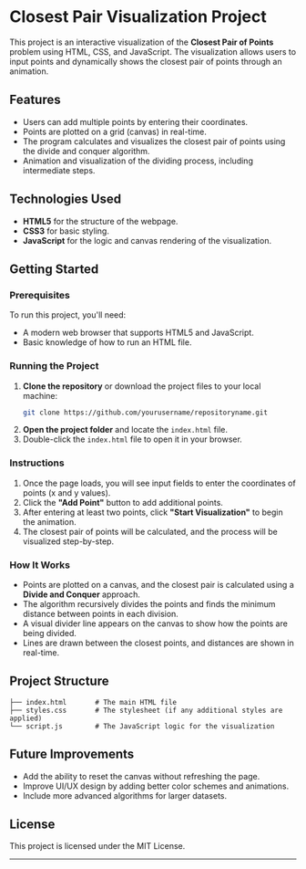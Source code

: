 # Closest Pair Visualization Project

This project is an interactive visualization of the **Closest Pair of Points** problem using HTML, CSS, and JavaScript. The visualization allows users to input points and dynamically shows the closest pair of points through an animation.

## Features
- Users can add multiple points by entering their coordinates.
- Points are plotted on a grid (canvas) in real-time.
- The program calculates and visualizes the closest pair of points using the divide and conquer algorithm.
- Animation and visualization of the dividing process, including intermediate steps.

## Technologies Used
- **HTML5** for the structure of the webpage.
- **CSS3** for basic styling.
- **JavaScript** for the logic and canvas rendering of the visualization.

## Getting Started

### Prerequisites
To run this project, you'll need:
- A modern web browser that supports HTML5 and JavaScript.
- Basic knowledge of how to run an HTML file.

### Running the Project
1. **Clone the repository** or download the project files to your local machine:
   ```bash
   git clone https://github.com/yourusername/repositoryname.git
   ```
2. **Open the project folder** and locate the `index.html` file.
3. Double-click the `index.html` file to open it in your browser.

### Instructions
1. Once the page loads, you will see input fields to enter the coordinates of points (x and y values).
2. Click the **"Add Point"** button to add additional points.
3. After entering at least two points, click **"Start Visualization"** to begin the animation.
4. The closest pair of points will be calculated, and the process will be visualized step-by-step.

### How It Works
- Points are plotted on a canvas, and the closest pair is calculated using a **Divide and Conquer** approach.
- The algorithm recursively divides the points and finds the minimum distance between points in each division.
- A visual divider line appears on the canvas to show how the points are being divided.
- Lines are drawn between the closest points, and distances are shown in real-time.

## Project Structure
```
├── index.html       # The main HTML file
├── styles.css       # The stylesheet (if any additional styles are applied)
└── script.js        # The JavaScript logic for the visualization
```

## Future Improvements
- Add the ability to reset the canvas without refreshing the page.
- Improve UI/UX design by adding better color schemes and animations.
- Include more advanced algorithms for larger datasets.

## License
This project is licensed under the MIT License.

---
